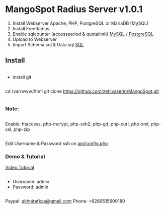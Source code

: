 # MangoSpot Radius Server v1.0.1
1. Install Webserver Apache, PHP, PostgreSQL or MariaDB (MySQL)
2. Install FreeRadius
3. Enable sqlcounter (accessperiod & quotalimit) [MySQL](https://github.com/zehiyazerin/MangoSpot/tree/master/SQL/sqlcounter-mysql) / [PostgreSQL](https://github.com/zehiyazerin/MangoSpot/tree/master/SQL/sqlcounter-postgresql)
4. Upload to Webserver
5. Import Schema.sql & Data.sql [SQL](https://github.com/zehiyazerin/MangoSpot/tree/master/SQL)

## Install 
```
```
- install git
```
```
cd /var/www/html
git clone https://github.com/zehiyazerin/MangoSpot.git
```
```
### Note:
```
```
Enable: htaccess, php-mcrypt, php-ssh2, php-gd, php-curl, php-xml, php-xsl, php-zip
```
```
Edit Username & Password ssh on [api/config.php](https://github.com/zehiyazerin/MangoSpot/blob/master/include/config.php)

### Demo & Tutorial
[Video Tutorial](https://www.youtube.com/watch?v=Df3jDXt7n3Y&list=PLBwbrrj11losuLh2W9t36YQmB9h0NG4Fc)
```
```
- Username: admin
- Password: admin
```
```
Paypal: akhnirafkaa@gmail.com
Phone: +6289515600180
```
```
